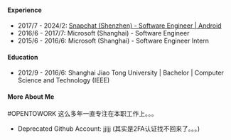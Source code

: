 #### Experience

- 2017/7 - 2024/2: [Snapchat (Shenzhen) - Software Engineer | Android](/Experience-Snapchat.md)
- 2016/6 - 2017/7: Microsoft (Shanghai) - Software Engineer
- 2015/6 - 2016/6: Microsoft (Shanghai) - Software Engineer Intern

#### Education

- 2012/9 - 2016/6: Shanghai Jiao Tong University | Bachelor | Computer Science and Technology (IEEE)

#### More About Me

#OPENTOWORK 这么多年一直专注在本职工作上。。。

- Deprecated Github Account: [jjljj](https://github.com/jjljj) (其实是2FA认证找不回来了。。。)
